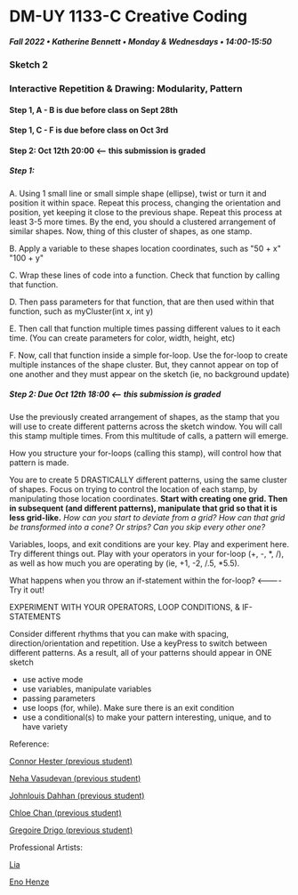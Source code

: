 # DM-UY 1133-C Creative Coding
##### Fall 2022 • Katherine Bennett • Monday & Wednesdays • 14:00-15:50

### Sketch 2

### Interactive Repetition & Drawing: Modularity, Pattern


#### Step 1, A - B is due before class on Sept 28th 
#### Step 1, C - F is due before class on Oct 3rd 
#### Step 2: Oct 12th 20:00 <-- this submission is graded
        
##### Step 1:
 
 A. Using 1 small line or small simple shape (ellipse), twist or turn it and position it within space. Repeat this process, changing the orientation and position, yet keeping it close to the previous shape. Repeat this process at least 3-5 more times. By the end, you should a clustered arrangement of similar shapes. Now, thing of this cluster of shapes, as one stamp.

 B. Apply a variable to these shapes location coordinates, such as "50 + x" "100 + y"

 C. Wrap these lines of code into a function. Check that function by calling that function.

 D. Then pass parameters for that function, that are then used within that function, such as myCluster(int x, int y)

 E. Then call that function multiple times passing different values to it each time. (You can create parameters for color, width, height, etc)

 F. Now, call that function inside a simple for-loop. Use the for-loop to create multiple instances of the shape cluster. But, they cannot appear on top of one another and they must appear on the sketch (ie, no background update)



##### Step 2: Due Oct 12th 18:00 <-- this submission is graded


 Use the previously created arrangement of shapes, as the stamp that you will use to create different patterns across the sketch window. You will call this stamp multiple times. From this multitude of calls, a pattern will emerge.

 How you structure your for-loops (calling this stamp), will control how that pattern is made.

 You are to create 5 DRASTICALLY different patterns, using the same cluster of shapes. Focus on trying to control the location of each stamp, by manipulating those location coordinates. <strong>Start with creating one grid. Then in subsequent (and different patterns), manipulate that grid so that it is less grid-like.</strong> _How can you start to deviate from a grid? How can that grid be transformed into a cone? Or strips? Can you skip every other one?_

 Variables, loops, and exit conditions are your key. Play and experiment here. Try different things out. Play with your operators in your for-loop (+, -, *, /), as well as how much you are operating by (ie, +1, -2, /.5, *5.5). 

 What happens when you throw an if-statement within the for-loop? <---- Try it out!

 EXPERIMENT WITH YOUR OPERATORS, LOOP CONDITIONS, & IF-STATEMENTS

 Consider different rhythms that you can make with spacing, direction/orientation and repetition. Use a keyPress to switch between different patterns. As a result, all of your patterns should appear in ONE sketch

 - use active mode
 - use variables, manipulate variables
 - passing parameters
 - use loops (for, while). Make sure there is an exit condition
 - use a conditional(s) to make your pattern interesting, unique, and to have variety


 Reference: 

 [Connor Hester (previous student)](https://openprocessing.org/sketch/971975)

 [Neha Vasudevan (previous student)](https://openprocessing.org/sketch/971738)

 [Johnlouis Dahhan (previous student)](https://openprocessing.org/sketch/971999)

 [Chloe Chan (previous student)](https://openprocessing.org/sketch/971981)

 [Gregoire Drigo (previous student)](https://openprocessing.org/sketch/971994)

 Professional Artists:

 [Lia](http://www.liaworks.com/category/theprojects/)

 [Eno Henze](http://enohenze.de/)